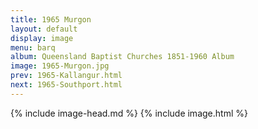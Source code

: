 ```yaml
---
title: 1965 Murgon
layout: default
display: image
menu: barq
album: Queensland Baptist Churches 1851-1960 Album
image: 1965-Murgon.jpg
prev: 1965-Kallangur.html
next: 1965-Southport.html
---
```

{% include image-head.md %}
{% include image.html %}